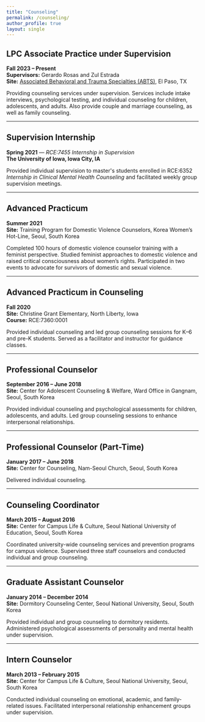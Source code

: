 ```yaml
---
title: "Counseling"
permalink: /counseling/
author_profile: true
layout: single
---
```


## LPC Associate Practice under Supervision  
**Fall 2023 – Present**  
**Supervisors:** Gerardo Rosas and Zul Estrada   
**Site:** <a href="https://www.abts.us/" target="_blank" rel="noopener">Associated Behavioral and Trauma Specialties (ABTS)</a>, El Paso, TX  

Providing counseling services under supervision. Services include intake interviews, psychological testing, and individual counseling for children, adolescents, and adults. Also provide couple and marriage counseling, as well as family counseling.

---

## Supervision Internship  
**Spring 2021** — *RCE:7455 Internship in Supervision*  
**The University of Iowa, Iowa City, IA**  

Provided individual supervision to master's students enrolled in RCE:6352 *Internship in Clinical Mental Health Counseling* and facilitated weekly group supervision meetings.

---

## Advanced Practicum  
**Summer 2021**  
**Site:** Training Program for Domestic Violence Counselors, Korea Women’s Hot-Line, Seoul, South Korea  

Completed 100 hours of domestic violence counselor training with a feminist perspective. Studied feminist approaches to domestic violence and raised critical consciousness about women’s rights. Participated in two events to advocate for survivors of domestic and sexual violence.

---

## Advanced Practicum in Counseling  
**Fall 2020**  
**Site:** Christine Grant Elementary, North Liberty, Iowa  
**Course:** RCE:7360:0001  

Provided individual counseling and led group counseling sessions for K–6 and pre-K students. Served as a facilitator and instructor for guidance classes.

---
## Professional Counselor  
**September 2016 – June 2018**  
**Site:** Center for Adolescent Counseling & Welfare, Ward Office in Gangnam, Seoul, South Korea  

Provided individual counseling and psychological assessments for children, adolescents, and adults. Led group counseling sessions to enhance interpersonal relationships.

---

## Professional Counselor (Part-Time)  
**January 2017 – June 2018**  
**Site:** Center for Counseling, Nam-Seoul Church, Seoul, South Korea  

Delivered individual counseling.

---

## Counseling Coordinator  
**March 2015 – August 2016**  
**Site:** Center for Campus Life & Culture, Seoul National University of Education, Seoul, South Korea  

Coordinated university-wide counseling services and prevention programs for campus violence. Supervised three staff counselors and conducted individual and group counseling.

---

## Graduate Assistant Counselor  
**January 2014 – December 2014**  
**Site:** Dormitory Counseling Center, Seoul National University, Seoul, South Korea  

Provided individual and group counseling to dormitory residents. Administered psychological assessments of personality and mental health under supervision.

---

## Intern Counselor  
**March 2013 – February 2015**  
**Site:** Center for Campus Life & Culture, Seoul National University, Seoul, South Korea  

Conducted individual counseling on emotional, academic, and family-related issues. Facilitated interpersonal relationship enhancement groups under supervision.
